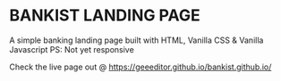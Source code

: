 # BANKIST LANDING PAGE

A simple banking landing page built with HTML, Vanilla CSS & Vanilla Javascript
PS: Not yet responsive

Check the live page out @ https://geeeditor.github.io/bankist.github.io/
